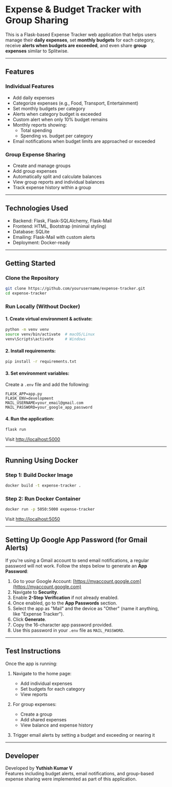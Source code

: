 
# Expense & Budget Tracker with Group Sharing

This is a Flask-based Expense Tracker web application that helps users manage their **daily expenses**, set **monthly budgets** for each category, receive **alerts when budgets are exceeded**, and even share **group expenses** similar to Splitwise.

---

## Features

### Individual Features
- Add daily expenses
- Categorize expenses (e.g., Food, Transport, Entertainment)
- Set monthly budgets per category
- Alerts when category budget is exceeded
- Custom alert when only 10% budget remains
- Monthly reports showing:
  - Total spending
  - Spending vs. budget per category
- Email notifications when budget limits are approached or exceeded

### Group Expense Sharing
- Create and manage groups
- Add group expenses
- Automatically split and calculate balances
- View group reports and individual balances
- Track expense history within a group

---

## Technologies Used

- Backend: Flask, Flask-SQLAlchemy, Flask-Mail
- Frontend: HTML, Bootstrap (minimal styling)
- Database: SQLite
- Emailing: Flask-Mail with custom alerts
- Deployment: Docker-ready

---

## Getting Started

### Clone the Repository
```bash
git clone https://github.com/yourusername/expense-tracker.git
cd expense-tracker
```

### Run Locally (Without Docker)

#### 1. Create virtual environment & activate:
```bash
python -m venv venv
source venv/bin/activate  # macOS/Linux
venv\Scripts\activate     # Windows
```

#### 2. Install requirements:
```bash
pip install -r requirements.txt
```

#### 3. Set environment variables:
Create a `.env` file and add the following:
```
FLASK_APP=app.py
FLASK_ENV=development
MAIL_USERNAME=your_email@gmail.com
MAIL_PASSWORD=your_google_app_password
```

#### 4. Run the application:
```bash
flask run
```

Visit [http://localhost:5000](http://localhost:5000)

---

## Running Using Docker

### Step 1: Build Docker Image
```bash
docker build -t expense-tracker .
```

### Step 2: Run Docker Container
```bash
docker run -p 5050:5000 expense-tracker
```

Visit [http://localhost:5050](http://localhost:5050)

---

## Setting Up Google App Password (for Gmail Alerts)

If you're using a Gmail account to send email notifications, a regular password will not work. Follow the steps below to generate an **App Password**:

1. Go to your Google Account: [https://myaccount.google.com](https://myaccount.google.com)
2. Navigate to **Security**.
3. Enable **2-Step Verification** if not already enabled.
4. Once enabled, go to the **App Passwords** section.
5. Select the app as "Mail" and the device as "Other" (name it anything, like "Expense Tracker").
6. Click **Generate**.
7. Copy the 16-character app password provided.
8. Use this password in your `.env` file as `MAIL_PASSWORD`.

---

## Test Instructions

Once the app is running:

1. Navigate to the home page:
   - Add individual expenses
   - Set budgets for each category
   - View reports

2. For group expenses:
   - Create a group
   - Add shared expenses
   - View balance and expense history

3. Trigger email alerts by setting a budget and exceeding or nearing it

---

## Developer

Developed by **Yuthish Kumar V**  
Features including budget alerts, email notifications, and group-based expense sharing were implemented as part of this application.
